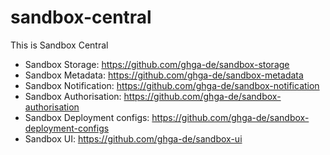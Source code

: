 # sandbox-central

This is Sandbox Central 
* Sandbox Storage:            https://github.com/ghga-de/sandbox-storage
* Sandbox Metadata:           https://github.com/ghga-de/sandbox-metadata
* Sandbox Notification:       https://github.com/ghga-de/sandbox-notification
* Sandbox Authorisation:      https://github.com/ghga-de/sandbox-authorisation
* Sandbox Deployment configs: https://github.com/ghga-de/sandbox-deployment-configs
* Sandbox UI:                 https://github.com/ghga-de/sandbox-ui
